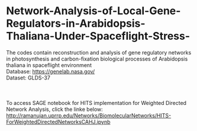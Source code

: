 # Network-Analysis-of-Local-Gene-Regulators-in-Arabidopsis-Thaliana-Under-Spaceflight-Stress-
The codes contain reconstruction and analysis of gene regulatory networks in photosynthesis and carbon-fixation biological processes of Arabidopsis thaliana in spaceflight environment<br/>  Database: https://genelab.nasa.gov/ <br/> Dataset: GLDS-37 <br/><br/><br/><br/>To access SAGE notebook for HITS implementation for Weighted Directed Network Analysis, click the linke below:<br/>http://ramanujan.uprrp.edu/Networks/BiomolecularNetworks/HITS-ForWeightedDirectedNetworksCAHJ.ipynb
